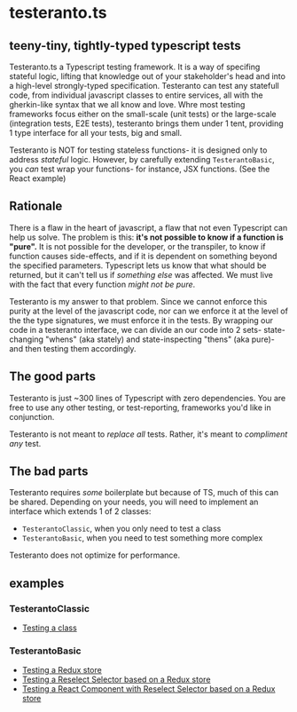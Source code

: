 # testeranto.ts
## teeny-tiny, tightly-typed typescript tests

Testeranto.ts a Typescript testing framework. It is a way of specifing stateful logic, lifting that knowledge out of your stakeholder's head and into a high-level strongly-typed specification. Testeranto can test any statefull code, from individual javascript classes to entire services, all with the gherkin-like syntax that we all know and love. Whre most testing frameworks focus either on the small-scale (unit tests) or the large-scale (integration tests, E2E tests), testeranto brings them under 1 tent, providing 1 type interface for all your tests, big and small. 

Testeranto is NOT for testing stateless functions- it is designed only to address _stateful_ logic.  However, by carefully extending `TesterantoBasic`, you _can_ test wrap your functions- for instance, JSX functions. (See the React example)

## Rationale

There is a flaw in the heart of javascript, a flaw that not even Typescript can help us solve. The problem is this: **it's not possible to know if a function is "pure".** It is not possible for the developer, or the transpiler, to know if function causes side-effects, and if it is dependent on something beyond the specified parameters. Typescript lets us know that what should be returned, but it can't tell us if _something else_ was affected. We must live with the fact that every function *might not be pure*.

Testeranto is my answer to that problem. Since we cannot enforce this purity at the level of the javascript code, nor can we enforce it at the level of the the type signatures, we must enforce it in the tests. By wrapping our code in a testeranto interface, we can divide an our code into 2 sets- state-changing "whens" (aka stately) and state-inspecting "thens" (aka pure)- and then testing them accordingly. 

## The good parts

Testeranto is just ~300 lines of Typescript with zero dependencies. You are free to use any other testing, or test-reporting, frameworks you'd like in conjunction.

Testeranto is not meant to _replace all_ tests. Rather, it's meant to _compliment any_ test. 

## The bad parts

Testeranto requires _some_ boilerplate but because of TS, much of this can be shared. Depending on your needs, you will need to implement an interface which extends 1 of 2 classes:
- `TesterantoClassic`, when you only need to test a class
- `TesterantoBasic`, when you need to test something more complex

Testeranto does not optimize for performance. 

## examples

### TesterantoClassic
- [Testing a class](/tests/Rectangle)

### TesterantoBasic
- [Testing a Redux store](/tests/Redux+Reselect+React/LoginStore.test.ts)
- [Testing a Reselect Selector based on a Redux store](/tests/Redux+Reselect+React/LoginSelector.test.ts)
- [Testing a React Component with Reselect Selector based on a Redux store](/tests/Redux+Reselect+React/LoginPage.test.ts)
